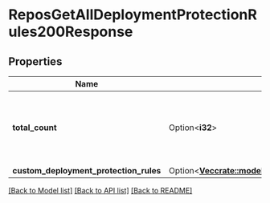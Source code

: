 # ReposGetAllDeploymentProtectionRules200Response

## Properties

Name | Type | Description | Notes
------------ | ------------- | ------------- | -------------
**total_count** | Option<**i32**> | The number of enabled custom deployment protection rules for this environment | [optional]
**custom_deployment_protection_rules** | Option<[**Vec<crate::models::DeploymentProtectionRule>**](deployment-protection-rule.md)> |  | [optional]

[[Back to Model list]](../README.md#documentation-for-models) [[Back to API list]](../README.md#documentation-for-api-endpoints) [[Back to README]](../README.md)


